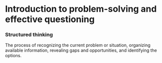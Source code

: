 <h1>Introduction to problem-solving and effective questioning</h1>

<h3>Structured thinking</h3>
<p>The process of recognizing the current problem or situation, organizing available information, revealing gaps and opportunities, and identifying the options. </p>
